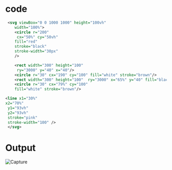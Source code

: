 # code

```svg html
 <svg viewBox="0 0 1000 1000" height="100vh" 
    width="100%">
    <circle r="200"
     cx="50%" cy="50vh" 
    fill="red"
    stroke="black"
    stroke-width="30px"
    />

    <rect width="300" height="100" 
     ry="3000" y="40" x="40"/>
    <circle r="30" cx="190" cy="100" fill="white" stroke="brown"/>
    <rect width="300" height="100"  ry="3000" x="65%" y="40" fill="black" />
    <circle r="30" cx="79%" cy="100" 
    fill="white" stroke="brown"/>

<line x1="30%" 
x2="70%"
 y1="93vh" 
 y2="93vh" 
 stroke="pink" 
 stroke-width="100" />
 </svg>
```
# Output
![Capture](https://user-images.githubusercontent.com/89020930/167247021-e3402587-cd3c-4980-809a-9602ba5f51d1.PNG)

